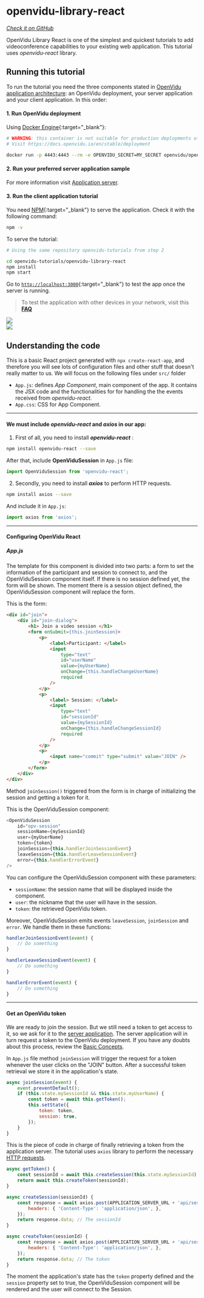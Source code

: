 # openvidu-library-react

<a href="https://github.com/OpenVidu/openvidu-tutorials/tree/master/openvidu-library-react" target="_blank"><i class="icon ion-social-github"> Check it on GitHub</i></a>

OpenVidu Library React is one of the simplest and quickest tutorials to add videoconference capabilities to your existing web application. This tutorial uses _openvidu-react_ library.

## Running this tutorial

To run the tutorial you need the three components stated in [OpenVidu application architecture](developing-your-video-app/#openvidu-application-architecture): an OpenVidu deployment, your server application and your client application. In this order:

#### 1. Run OpenVidu deployment

Using [Docker Engine](https://docs.docker.com/engine/){:target="_blank"}:

```bash
# WARNING: this container is not suitable for production deployments of OpenVidu
# Visit https://docs.openvidu.io/en/stable/deployment

docker run -p 4443:4443 --rm -e OPENVIDU_SECRET=MY_SECRET openvidu/openvidu-dev:2.24.0
```

#### 2. Run your preferred server application sample

For more information visit [Application server](application-server/).

<div id="application-server-wrapper"></div>
<script src="js/load-common-template.js" data-pathToFile="server-application-samples.html" data-elementId="application-server-wrapper" data-runAnchorScript="false" data-useCurrentVersion="true"></script>

#### 3. Run the client application tutorial

You need [NPM](https://docs.npmjs.com/downloading-and-installing-node-js-and-npm){:target="_blank"} to serve the application. Check it with the following command:

```bash
npm -v
```

To serve the tutorial:

```bash
# Using the same repository openvidu-tutorials from step 2

cd openvidu-tutorials/openvidu-library-react
npm install
npm start
```

Go to [`http://localhost:3000`](http://localhost:3000){:target="_blank"} to test the app once the server is running.

> To test the application with other devices in your network, visit this **[FAQ](troubleshooting/#3-test-applications-in-my-network-with-multiple-devices)**

<div class="row no-margin row-gallery">
	<div class="col-md-6">
		<a data-fancybox="gallery" data-type="image" class="fancybox-img" href="img/demos/openvidu-library-react1.png">
            <img class="img-responsive" src="img/demos/openvidu-library-react1.png">
        </a>
	</div>
	<div class="col-md-6">
		<a data-fancybox="gallery" data-type="image" class="fancybox-img" href="img/demos/openvidu-library-react2.png">
            <img class="img-responsive" src="img/demos/openvidu-library-react2.png">
        </a>
	</div>
</div>

## Understanding the code

This is a basic React project generated with `npx create-react-app`, and therefore you will see lots of configuration files and other stuff that doesn't really matter to us. We will focus on the following files under `src/` folder

-   `App.js`: defines _App Component_, main component of the app. It contains the JSX code and the functionalities for for handling the the events received from _openvidu-react_.
-   `App.css`: CSS for App Component.

---

#### We must include _openvidu-react_ and _axios_ in our app:

1) First of all, you need to install **_openvidu-react_** :

```bash
npm install openvidu-react --save
```

After that, include **OpenViduSession** in `App.js` file:

```javascript
import OpenViduSession from 'openvidu-react';
```

2) Secondly, you need to install **_axios_** to perform HTTP requests.

```bash
npm install axios --save
```
And include it in `App.js`:

```javascript
import axios from 'axios';
```

<hr>

#### Configuring OpenVidu React

##### App.js

The template for this component is divided into two parts: a form to set the information of the participant and session to connect to, and the OpenViduSession component itself. If there is no session defined yet, the form will be shown. The moment there is a session object defined, the OpenViduSession component will replace the form.

This is the form:

```html
<div id="join">
    <div id="join-dialog">
        <h1> Join a video session </h1>
        <form onSubmit={this.joinSession}>
            <p>
                <label>Participant: </label>
                <input
                    type="text"
                    id="userName"
                    value={myUserName}
                    onChange={this.handleChangeUserName}
                    required
                />
            </p>
            <p>
                <label> Session: </label>
                <input
                    type="text"
                    id="sessionId"
                    value={mySessionId}
                    onChange={this.handleChangeSessionId}
                    required
                />
            </p>
            <p>
                <input name="commit" type="submit" value="JOIN" />
            </p>
        </form>
    </div>
</div>
```

Method `joinSession()` triggered from the form is in charge of initializing the session and getting a token for it.

This is the OpenViduSession component:

```javascript
<OpenViduSession
    id="opv-session"
    sessionName={mySessionId}
    user={myUserName}
    token={token}
    joinSession={this.handlerJoinSessionEvent}
    leaveSession={this.handlerLeaveSessionEvent}
    error={this.handlerErrorEvent}
/>
```

You can configure the OpenViduSession component with these parameters:

-   `sessionName`: the session name that will be displayed inside the component.
-   `user`: the nickname that the user will have in the session.
-   `token`: the retrieved OpenVidu token.

Moreover, OpenViduSession emits events `leaveSession`, `joinSession` and `error`. We handle them in these functions:

```javascript
handlerJoinSessionEvent(event) {
    // Do something
}

handlerLeaveSessionEvent(event) {
    // Do something
}

handlerErrorEvent(event) {
    // Do something
}
```

---

#### Get an OpenVidu token

We are ready to join the session. But we still need a token to get access to it, so we ask for it to the [server application](application-server/). The server application will in turn request a token to the OpenVidu deployment. If you have any doubts about this process, review the [Basic Concepts](developing-your-video-app/#basic-concepts).

In `App.js` file method `joinSession` will trigger the request for a token whenever the user clicks on the "JOIN" button. After a successful token retrieval we store it in the application's state.

```javascript
async joinSession(event) {
    event.preventDefault();
    if (this.state.mySessionId && this.state.myUserName) {
        const token = await this.getToken();
        this.setState({
            token: token,
            session: true,
        });
    }
}
```

This is the piece of code in charge of finally retrieving a token from the application server. The tutorial uses `axios` library to perform the necessary [HTTP requests](application-server/#rest-endpoints).

```javascript
async getToken() {
    const sessionId = await this.createSession(this.state.mySessionId);
    return await this.createToken(sessionId);
}

async createSession(sessionId) {
    const response = await axios.post(APPLICATION_SERVER_URL + 'api/sessions', { customSessionId: sessionId }, {
        headers: { 'Content-Type': 'application/json', },
    });
    return response.data; // The sessionId
}

async createToken(sessionId) {
    const response = await axios.post(APPLICATION_SERVER_URL + 'api/sessions/' + sessionId + '/connections', {}, {
        headers: { 'Content-Type': 'application/json', },
    });
    return response.data; // The token
}
```

The moment the application's state has the `token` property defined and the `session` property set to true, the OpenViduSession component will be rendered and the user will connect to the Session.

<link rel="stylesheet" href="https://cdnjs.cloudflare.com/ajax/libs/fancybox/3.1.20/jquery.fancybox.min.css" />
<script src="https://cdnjs.cloudflare.com/ajax/libs/fancybox/3.1.20/jquery.fancybox.min.js"></script>
<script type='text/javascript' src='js/fancybox-setup.js'></script>
